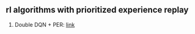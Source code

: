 ## rl algorithms with prioritized experience replay

1. Double DQN + PER: [link](https://arxiv.org/abs/1511.05952)

